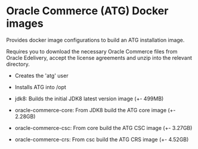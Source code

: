 # Oracle Commerce (ATG) Docker images

Provides docker image configurations to build an ATG installation image.

Requires you to download the necessary Oracle Commerce files from Oracle Edelivery, accept the license agreements and unzip into the relevant directory.

- Creates the 'atg' user
- Installs ATG into /opt

- jdk8: Builds the initial JDK8 latest version image (+- 499MB)
- oracle-commerce-core: From JDK8 build the ATG core image (+- 2.28GB)
- oracle-commerce-csc: From core build the ATG CSC image (+- 3.27GB)
- oracle-commerce-crs: From csc build the ATG CRS image (+- 4.52GB)
